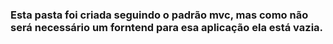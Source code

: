 ### Esta pasta foi criada seguindo o padrão mvc, mas como não será necessário um forntend para esa aplicação ela está vazia.
